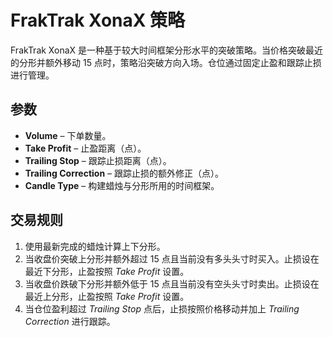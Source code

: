 # FrakTrak XonaX 策略

FrakTrak XonaX 是一种基于较大时间框架分形水平的突破策略。当价格突破最近的分形并额外移动 15 点时，策略沿突破方向入场。仓位通过固定止盈和跟踪止损进行管理。

## 参数
- **Volume** – 下单数量。
- **Take Profit** – 止盈距离（点）。
- **Trailing Stop** – 跟踪止损距离（点）。
- **Trailing Correction** – 跟踪止损的额外修正（点）。
- **Candle Type** – 构建蜡烛与分形所用的时间框架。

## 交易规则
1. 使用最新完成的蜡烛计算上下分形。
2. 当收盘价突破上分形并额外超过 15 点且当前没有多头头寸时买入。止损设在最近下分形，止盈按照 *Take Profit* 设置。
3. 当收盘价跌破下分形并额外低于 15 点且当前没有空头头寸时卖出。止损设在最近上分形，止盈按照 *Take Profit* 设置。
4. 当仓位盈利超过 *Trailing Stop* 点后，止损按照价格移动并加上 *Trailing Correction* 进行跟踪。
